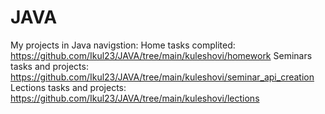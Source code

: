 # JAVA

My projects in Java navigstion:
Home tasks complited: https://github.com/Ikul23/JAVA/tree/main/kuleshovi/homework
Seminars tasks and projects: https://github.com/Ikul23/JAVA/tree/main/kuleshovi/seminar_api_creation
Lections tasks and projects: https://github.com/Ikul23/JAVA/tree/main/kuleshovi/lections
